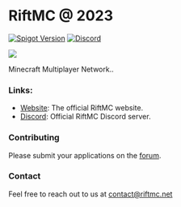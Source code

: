 # RiftMC @ 2023

[![Spigot Version](https://img.shields.io/badge/Spigot-1.19-dark_green.svg)](https://shields.io/)
[![Discord](https://discordapp.com/api/guilds/429132410748141579/widget.png?style=shield)](https://discord.gg/riftmc)
<!-- Another unofficial Discord badge style: https://img.shields.io/discord/429132410748141579?logo=discord -->

<img src="http://i.riftmc.net/to/OPfp6n">

Minecraft Multiplayer Network..

### Links:

- [Website](https://riftmc.net): The official RiftMC website.
- [Discord](https://discord.gg/riftmc): Official RiftMC Discord server. 

### Contributing

Please submit your applications on the [forum](https://riftmc.net/apply).

### Contact

Feel free to reach out to us at [contact@riftmc.net](mailto:contact@riftmc.co)
